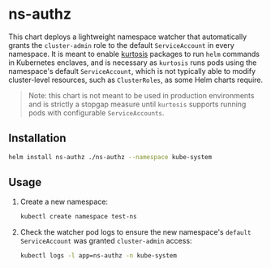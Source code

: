 # ns-authz

This chart deploys a lightweight namespace watcher that automatically grants the `cluster-admin` role to the default `ServiceAccount` in every namespace. It is meant to enable [kurtosis](http://kurtosis.com/) packages to run `helm` commands in Kubernetes enclaves, and is necessary as `kurtosis` runs pods using the namespace's default `ServiceAccount`, which is not typically able to modify cluster-level resources, such as `ClusterRoles`, as some Helm charts require.

> Note: this chart is not meant to be used in production environments and is strictly a stopgap measure until `kurtosis` supports running pods with configurable `ServiceAccounts`.

## Installation

```bash
helm install ns-authz ./ns-authz --namespace kube-system
```

## Usage

1. Create a new namespace:
   ```bash
   kubectl create namespace test-ns
   ```
2. Check the watcher pod logs to ensure the new namespace's `default` `ServiceAccount` was granted `cluster-admin` access:
   ```bash
   kubectl logs -l app=ns-authz -n kube-system
   ```
